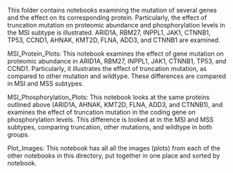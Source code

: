 This folder contains notebooks examining the mutation of several genes and the effect on its corresponding protein. Particularly, the effect of truncation mutation on proteomic abundance and phosphorylation levels in the MSI subtype is illustrated. ARID1A, RBM27, INPPL1, JAK1, CTNNB1, TP53, CCND1, AHNAK, KMT2D, FLNA, ADD3, and CTNNB1 are examined.

MSI_Protein_Plots: This notebook examines the effect of gene mutation on proteomic abundance in ARID1A, RBM27, INPPL1, JAK1, CTNNB1, TP53, and CCND1. Particularly, it illustrates the effect of truncation mutation, as compared to other mutation and wildtype. These differences are compared in MSI and MSS subtypes.

MSI_Phosphorylation_Plots:
This notebook looks at the same proteins outlined above (ARID1A, AHNAK, KMT2D, FLNA, ADD3, and CTNNB1), and examines the effect of truncation mutation in the coding gene on phosphorylation levels. This difference is looked at in the MSI and MSS subtypes, comparing truncation, other mutations, and wildtype in both groups.

Plot_Images:
This notebook has all all the images (plots) from each of the other notebooks in this directory, put together in one place and sorted by notebook.
